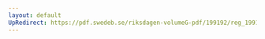 ```yaml
---
layout: default
UpRedirect: https://pdf.swedeb.se/riksdagen-volumeG-pdf/199192/reg_199192/reg_199192_0436.pdf
---
```

